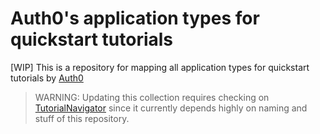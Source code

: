 # Auth0's application types for quickstart tutorials

[WIP] This is a repository for mapping all application types for quickstart tutorials by [Auth0](https://auth0.com/)

> WARNING: Updating this collection requires checking on [TutorialNavigator](https://github.com/auth0/tutorial-navigator) since it currently depends highly on naming and stuff of this repository.
